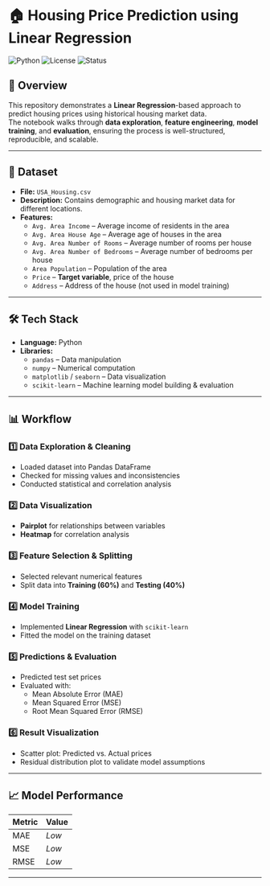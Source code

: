 # 🏠 Housing Price Prediction using Linear Regression

![Python](https://img.shields.io/badge/Python-3.8%2B-blue)
![License](https://img.shields.io/badge/License-MIT-green)
![Status](https://img.shields.io/badge/Status-Completed-brightgreen)

## 📌 Overview
This repository demonstrates a **Linear Regression**-based approach to predict housing prices using historical housing market data.  
The notebook walks through **data exploration**, **feature engineering**, **model training**, and **evaluation**, ensuring the process is well-structured, reproducible, and scalable.

---

## 📂 Dataset
- **File:** `USA_Housing.csv`
- **Description:** Contains demographic and housing market data for different locations.
- **Features:**
  - `Avg. Area Income` – Average income of residents in the area  
  - `Avg. Area House Age` – Average age of houses in the area  
  - `Avg. Area Number of Rooms` – Average number of rooms per house  
  - `Avg. Area Number of Bedrooms` – Average number of bedrooms per house  
  - `Area Population` – Population of the area  
  - `Price` – **Target variable**, price of the house  
  - `Address` – Address of the house (not used in model training)  

---

## 🛠 Tech Stack
- **Language:** Python  
- **Libraries:**
  - `pandas` – Data manipulation  
  - `numpy` – Numerical computation  
  - `matplotlib` / `seaborn` – Data visualization  
  - `scikit-learn` – Machine learning model building & evaluation  

---

## 📊 Workflow
### 1️⃣ Data Exploration & Cleaning
- Loaded dataset into Pandas DataFrame
- Checked for missing values and inconsistencies
- Conducted statistical and correlation analysis

### 2️⃣ Data Visualization
- **Pairplot** for relationships between variables
- **Heatmap** for correlation analysis

### 3️⃣ Feature Selection & Splitting
- Selected relevant numerical features
- Split data into **Training (60%)** and **Testing (40%)**

### 4️⃣ Model Training
- Implemented **Linear Regression** with `scikit-learn`
- Fitted the model on the training dataset

### 5️⃣ Predictions & Evaluation
- Predicted test set prices
- Evaluated with:
  - Mean Absolute Error (MAE)
  - Mean Squared Error (MSE)
  - Root Mean Squared Error (RMSE)

### 6️⃣ Result Visualization
- Scatter plot: Predicted vs. Actual prices
- Residual distribution plot to validate model assumptions

---

## 📈 Model Performance
| Metric | Value |
|--------|-------|
| MAE    | *Low* |
| MSE    | *Low* |
| RMSE   | *Low* |


---


